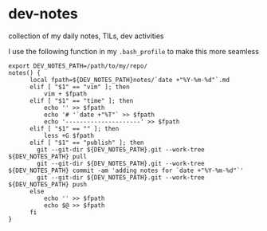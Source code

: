 # dev-notes
collection of my daily notes, TILs, dev activities

I use the following function in my `.bash_profile` to make this more seamless

```
export DEV_NOTES_PATH=/path/to/my/repo/
notes() {
      local fpath=${DEV_NOTES_PATH}notes/`date +"%Y-%m-%d"`.md
      elif [ "$1" == "vim" ]; then
          vim + $fpath
      elif [ "$1" == "time" ]; then
          echo '' >> $fpath
          echo '# '`date +"%T"` >> $fpath
          echo '---------------------' >> $fpath
      elif [ "$1" == "" ]; then
          less +G $fpath
      elif [ "$1" == "publish" ]; then
        git --git-dir ${DEV_NOTES_PATH}.git --work-tree ${DEV_NOTES_PATH} pull
        git --git-dir ${DEV_NOTES_PATH}.git --work-tree ${DEV_NOTES_PATH} commit -am 'adding notes for `date +"%Y-%m-%d"`'
        git --git-dir ${DEV_NOTES_PATH}.git --work-tree ${DEV_NOTES_PATH} push
      else
          echo '' >> $fpath
          echo $@ >> $fpath
      fi
}
```
